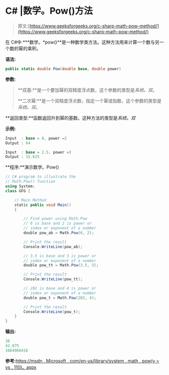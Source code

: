 # C# |数学。Pow()方法

> 原文:[https://www.geeksforgeeks.org/c-sharp-math-pow-method/](https://www.geeksforgeeks.org/c-sharp-math-pow-method/)

在 C#中 ***数学。*pow()**是一种数学类方法。这种方法用来计算一个数与另一个数的幂的乘积。

**语法:**

```cs
public static double Pow(double base, double power)

```

**参数:**

> **双基:**是一个要加幂的双精度浮点数，这个参数的类型是*系统。双*。
> 
> **二次幂:**是一个双精度浮点数，指定一个幂或指数，这个参数的类型是*系统。双*。

**返回类型:**函数返回升到幂的基数。这种方法的类型是*系统。双*

**示例:**

```cs
Input  : base = 8, power =2 
Output : 64

Input  : base = 2.5, power =3
Output : 15.625

```

**程序:**演示数学。Pow()

```cs
// C# program to illustrate the 
// Math.Pow() function
using System;
class GFG {

    // Main Method
    static public void Main()
    {

        // Find power using Math.Pow
        // 6 is base and 2 is power or
        // index or exponent of a number
        double pow_ab = Math.Pow(6, 2);

        // Print the result
        Console.WriteLine(pow_ab);

        // 3.5 is base and 3 is power or
        // index or exponent of a number
        double pow_tt = Math.Pow(3.5, 3);

        // Print the result
        Console.WriteLine(pow_tt);

        // 202 is base and 4 is power or
        // index or exponent of a number
        double pow_t = Math.Pow(202, 4);

        // Print the result
        Console.WriteLine(pow_t);
    }
}
```

**输出:**

```cs
36
42.875
1664966416

```

**参考:**[https://msdn . Microsoft . com/en-us/library/system . math . pow(v = vs . 110)。aspx](https://msdn.microsoft.com/en-us/library/system.math.pow(v=vs.110).aspx)